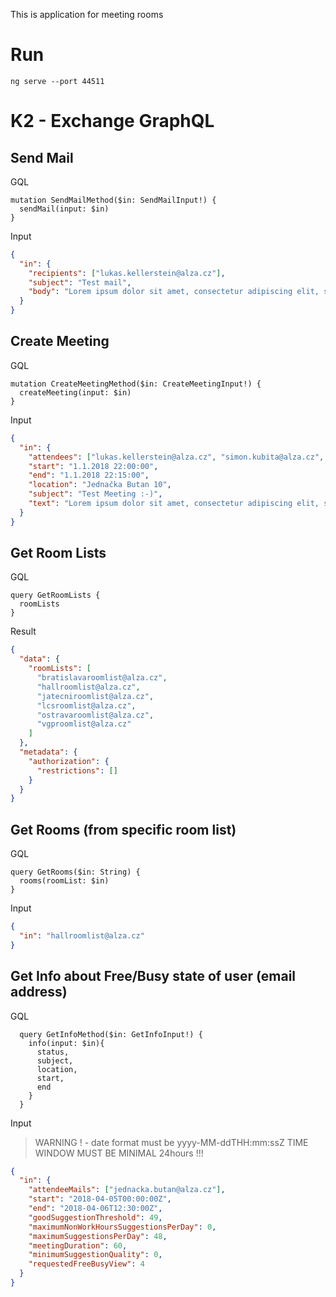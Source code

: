 
This is application for meeting rooms

# Run

```Shell
ng serve --port 44511
```


# K2 - Exchange GraphQL


## Send Mail

GQL
```JS
mutation SendMailMethod($in: SendMailInput!) {
  sendMail(input: $in)
}
```

Input
```JSON
{ 
  "in": {
    "recipients": ["lukas.kellerstein@alza.cz"],
    "subject": "Test mail",
    "body": "Lorem ipsum dolor sit amet, consectetur adipiscing elit, sed do eiusmod tempor incididunt ut labore et dolore magna aliqua. Ut enim ad minim veniam, quis nostrud exercitation ullamco laboris nisi ut aliquip ex ea commodo consequat. Duis aute irure dolor in reprehenderit in voluptate velit esse cillum dolore eu fugiat nulla pariatur. Excepteur sint occaecat cupidatat non proident, sunt in culpa qui officia deserunt mollit anim id est laborum."
  }
}
```

## Create Meeting

GQL
```JS
mutation CreateMeetingMethod($in: CreateMeetingInput!) {
  createMeeting(input: $in)
}
```

Input
```JSON
{ 
  "in": {
    "attendees": ["lukas.kellerstein@alza.cz", "simon.kubita@alza.cz", "jednacka.butan@alza.cz"],
    "start": "1.1.2018 22:00:00",
    "end": "1.1.2018 22:15:00",
    "location": "Jednačka Butan 10",
    "subject": "Test Meeting :-)",
    "text": "Lorem ipsum dolor sit amet, consectetur adipiscing elit, sed do eiusmod tempor incididunt ut labore et dolore magna aliqua. Ut enim ad minim veniam, quis nostrud exercitation ullamco laboris nisi ut aliquip ex ea commodo consequat. Duis aute irure dolor in reprehenderit in voluptate velit esse cillum dolore eu fugiat nulla pariatur. Excepteur sint occaecat cupidatat non proident, sunt in culpa qui officia deserunt mollit anim id est laborum."
  }
}
```


## Get Room Lists

GQL
```JS
query GetRoomLists {
  roomLists
}
```

Result
```JSON
{
  "data": {
    "roomLists": [
      "bratislavaroomlist@alza.cz",
      "hallroomlist@alza.cz",
      "jatecniroomlist@alza.cz",
      "lcsroomlist@alza.cz",
      "ostravaroomlist@alza.cz",
      "vgproomlist@alza.cz"
    ]
  },
  "metadata": {
    "authorization": {
      "restrictions": []
    }
  }
}
```

## Get Rooms (from specific room list)

GQL
```JS
query GetRooms($in: String) {
  rooms(roomList: $in)
}
```

Input
```JSON
{
  "in": "hallroomlist@alza.cz"
}
```


## Get Info about Free/Busy state of user (email address)


GQL
```JS
  query GetInfoMethod($in: GetInfoInput!) {
    info(input: $in){
      status,
      subject,
      location,
      start,
      end
    }
  }
```

Input

> WARNING ! - date format must be yyyy-MM-ddTHH:mm:ssZ
> TIME WINDOW MUST BE MINIMAL 24hours !!!


```JSON
{ 
  "in": {
    "attendeeMails": ["jednacka.butan@alza.cz"],
    "start": "2018-04-05T00:00:00Z",
    "end": "2018-04-06T12:30:00Z",
	"goodSuggestionThreshold": 49,
	"maximumNonWorkHoursSuggestionsPerDay": 0,
	"maximumSuggestionsPerDay": 48,
	"meetingDuration": 60,
	"minimumSuggestionQuality": 0,
	"requestedFreeBusyView": 4
  }
}
```